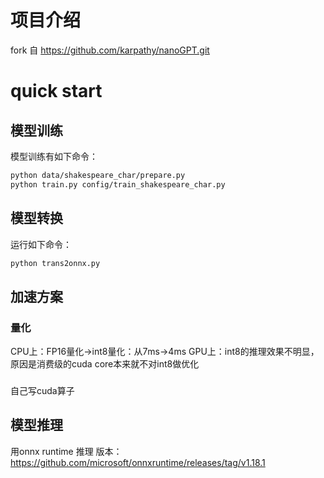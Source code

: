 # 项目介绍
fork 自 https://github.com/karpathy/nanoGPT.git

# quick start
## 模型训练

模型训练有如下命令：
```bash
python data/shakespeare_char/prepare.py
python train.py config/train_shakespeare_char.py
```

## 模型转换
运行如下命令：
```bash
python trans2onnx.py
```

## 加速方案
### 量化
CPU上：FP16量化->int8量化：从7ms->4ms
GPU上：int8的推理效果不明显，原因是消费级的cuda core本来就不对int8做优化
### 
自己写cuda算子


## 模型推理
用onnx runtime 推理
版本：https://github.com/microsoft/onnxruntime/releases/tag/v1.18.1




